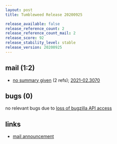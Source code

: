 ```yaml
---
layout: post
title: Tumbleweed Release 20200925

release_available: false
release_reference_count: 2
release_reference_count_mail: 2
release_score: 92
release_stability_level: stable
release_version: 20200925
---
```


## mail (1:2)

- [no summary given](https://github.com/boombatower/tumbleweed-review/issues/10) (2 refs); [2021-02.3070](https://github.com/boombatower/tumbleweed-review/issues/10)

## bugs (0)

<!--more-->

no relevant bugs due to [loss of bugzilla API access](https://bugzilla.opensuse.org/show_bug.cgi?id=1157722)



## links

- [mail announcement](https://github.com/boombatower/tumbleweed-review/issues/10)
